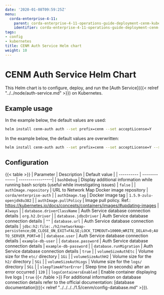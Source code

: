 ```yaml
---
date: '2020-01-08T09:59:25Z'
menu:
  corda-enterprise-4-11:
    parent: corda-enterprise-4-11-operations-guide-deployment-cenm-kubernetes
    identifier: corda-enterprise-4-11-operations-guide-deployment-cenm-kubernetes-auth
tags:
- config
- kubernetes
title: CENM Auth Service Helm chart
weight: 10
---
```


# CENM Auth Service Helm Chart

This Helm chart is to configure, deploy, and run the [Auth Service]({{< relref "../../node/auth-service.md" >}}) on Kubernetes.

## Example usage

In the example below, the default values are used:

```bash
helm install cenm-auth auth --set prefix=cenm --set acceptLicense=Y
```

In the example below, the default values are overwritten:

```bash
helm install cenm-auth auth --set prefix=cenm --set acceptLicense=Y --set volumeSizeAuthLogs=5Gi
```

## Configuration

{{< table >}}
| Parameter  | Description   | Default value    |
| ---------- | ------------- | -----------------|
| `bashDebug`                   | Display additional information while running bash scripts (useful while investigating issues) | `false` |
| `authImage.repository`        | URL to Network Map Docker image repository | `corda/enterprise-auth` |
| `authImage.tag`               | Docker image tag | `1.5.9-zulu-openjdk8u382` |
| `authImage.pullPolicy`        | Image pull policy. Ref.: https://kubernetes.io/docs/concepts/containers/images/#updating-images | `Always` |
| `database.driverClassName`    | Auth Service database connection details | `org.h2.Driver` |
| `database.jdbcDriver`         | Auth Service database connection details | `""`
| `database.url`                | Auth Service database connection details | `jdbc:h2:file:./h2/networkmap-persistence;DB_CLOSE_ON_EXIT=FALSE;LOCK_TIMEOUT=10000;WRITE_DELAY=0;AUTO_SERVER_PORT=0` |
| `database.user`               | Auth Service database connection details | `example-db-user` |
| `database.password`           | Auth Service database connection details | `example-db-password` |
| `database.runMigration`       | Auth Service database connection details | `true` |
| `volumeSizeAuthEtc`           | Volume size for the `etc/` directory | `1Gi` |
| `volumeSizeAuthH2`            | Volume size for the `h2/` directory | `5Gi` |
| `volumeSizeAuthLogs`          | Volume size for the `logs/` directory | `5Gi` |
| `sleepTimeAfterError`         | Sleep time (in seconds) after an error occurred | `120` |
| `logsContainersEnabled`       | Enable container displaying live logs | `true`
{{< /table >}}
For additional information on database connection details refer to the official documentation: [database documentation]({{< relref "../../../../1.5/cenm/config-database.md" >}}).
